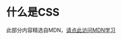 # 什么是CSS

此部分内容精选自MDN，[请点此访问MDN学习](https://developer.mozilla.org/zh-CN/docs/Learn/CSS/First_steps/What_is_CSS)